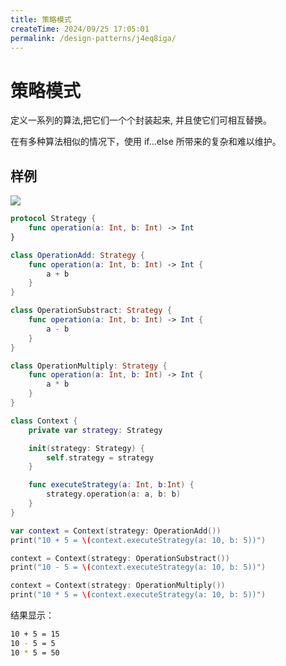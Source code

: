```yaml
---
title: 策略模式
createTime: 2024/09/25 17:05:01
permalink: /design-patterns/j4eq8iga/
---
```

# 策略模式

定义一系列的算法,把它们一个个封装起来, 并且使它们可相互替换。

在有多种算法相似的情况下，使用 if...else 所带来的复杂和难以维护。

## 样例

![](http://blog.oldbird.run/mweb/16171987137559.jpg)

```swift
protocol Strategy {
    func operation(a: Int, b: Int) -> Int
}

class OperationAdd: Strategy {
    func operation(a: Int, b: Int) -> Int {
        a + b
    }
}

class OperationSubstract: Strategy {
    func operation(a: Int, b: Int) -> Int {
        a - b
    }
}

class OperationMultiply: Strategy {
    func operation(a: Int, b: Int) -> Int {
        a * b
    }
}

class Context {
    private var strategy: Strategy

    init(strategy: Strategy) {
        self.strategy = strategy
    }

    func executeStrategy(a: Int, b:Int) {
        strategy.operation(a: a, b: b)
    }
}

var context = Context(strategy: OperationAdd())
print("10 + 5 = \(context.executeStrategy(a: 10, b: 5))")

context = Context(strategy: OperationSubstract())
print("10 - 5 = \(context.executeStrategy(a: 10, b: 5))")

context = Context(strategy: OperationMultiply())
print("10 * 5 = \(context.executeStrategy(a: 10, b: 5))")
```

结果显示：

```sh
10 + 5 = 15
10 - 5 = 5
10 * 5 = 50
```
